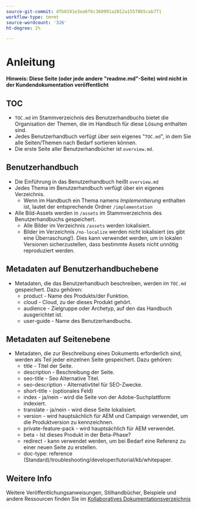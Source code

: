 ```yaml
---
source-git-commit: dfb0191e3ea6f6c360991a2012a15570b5cab771
workflow-type: tm+mt
source-wordcount: '326'
ht-degree: 2%

---
```

# Anleitung

**Hinweis: Diese Seite (oder jede andere &quot;readme.md&quot;-Seite) wird nicht in der Kundendokumentation veröffentlicht**

## TOC

+ `TOC.md` im Stammverzeichnis des Benutzerhandbuchs bietet die Organisation der Themen, die im Handbuch für diese Lösung enthalten sind.
+ Jedes Benutzerhandbuch verfügt über sein eigenes &quot;`TOC.md`&quot;, in dem Sie alle Seiten/Themen nach Bedarf sortieren können.
+ Die erste Seite aller Benutzerhandbücher ist `overview.md`.

## Benutzerhandbuch

+ Die Einführung in das Benutzerhandbuch heißt `overview.md`
+ Jedes Thema im Benutzerhandbuch verfügt über ein eigenes Verzeichnis.
   + Wenn im Handbuch ein Thema namens *Implementierung* enthalten ist, lautet der entsprechende Ordner `/implementation`
+ Alle Bild-Assets werden in `/assets` im Stammverzeichnis des Benutzerhandbuchs gespeichert.
   + Alle Bilder im Verzeichnis `/assets` werden lokalisiert.
   + Bilder im Verzeichnis `/no-localize` werden nicht lokalisiert (es gibt eine Überraschung!). Dies kann verwendet werden, um in lokalen Versionen sicherzustellen, dass bestimmte Assets nicht unnötig reproduziert werden.

## Metadaten auf Benutzerhandbuchebene

+ Metadaten, die das Benutzerhandbuch beschreiben, werden im `TOC.md` gespeichert. Dazu gehören:
   + product - Name des Produkts/der Funktion.
   + cloud - Cloud, zu der dieses Produkt gehört.
   + audience - Zielgruppe oder Archetyp, auf den das Handbuch ausgerichtet ist.
   + user-guide - Name des Benutzerhandbuchs.

## Metadaten auf Seitenebene

+ Metadaten, die zur Beschreibung eines Dokuments erforderlich sind, werden als Teil jeder einzelnen Seite gespeichert. Dazu gehören:
   + title - Titel der Seite.
   + description - Beschreibung der Seite.
   + seo-title - Seo Alternative Titel.
   + seo-description - Alternativtitel für SEO-Zwecke.
   + short-title - (optionales Feld)
   + index - ja/nein - wird die Seite von der Adobe-Suchplattform indexiert.
   + translate - ja/nein - wird diese Seite lokalisiert.
   + version - wird hauptsächlich für AEM und Campaign verwendet, um die Produktversion zu kennzeichnen.
   + private-feature-pack - wird hauptsächlich für AEM verwendet.
   + beta - Ist dieses Produkt in der Beta-Phase?
   + redirect - kann verwendet werden, um bei Bedarf eine Referenz zu einer neuen Seite zu erstellen.
   + doc-type: reference (Standard)/troubleshooting/developer/tutorial/kb/whitepaper.

## Weitere Info

Weitere Veröffentlichungsanweisungen, Stilhandbücher, Beispiele und andere Ressourcen finden Sie im [Kollaboratives Dokumentationsverzeichnis](https://git.corp.adobe.com/AdobeDocs/collaborative-doc-instructions)
